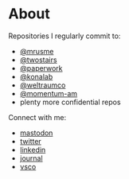 # About

Repositories I regularly commit to:

- [@mrusme](https://github.com/mrusme?tab=repositories)
- [@twostairs](https://github.com/twostairs)
- [@paperwork](https://github.com/paperwork)
- [@konalab](https://github.com/konalab)
- [@weltraumco](https://github.com/weltraumco)
- [@momentum-am](https://github.com/momentum-am)
- plenty more confidential repos

Connect with me:

- [mastodon](https://mastodon.social/@mrus)
- [twitter](https://twitter.com/mrusme)
- [linkedin](https://www.linkedin.com/in/mrusme/)
- [journal](https://マリウス.com)
- [vsco](https://vsco.co/mrus)
